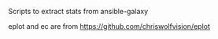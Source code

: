 
Scripts to extract stats from ansible-galaxy

eplot and ec are from https://github.com/chriswolfvision/eplot
